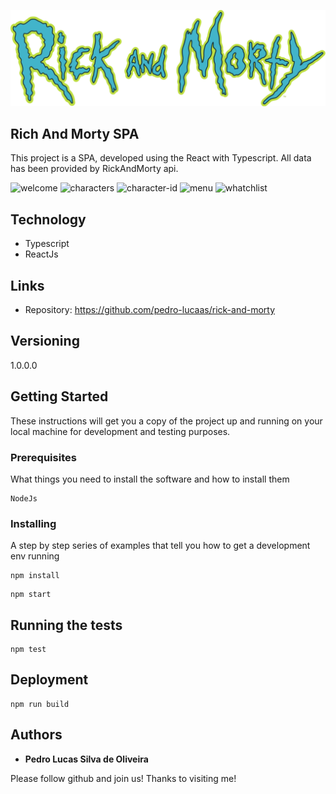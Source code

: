 ![RickAndMorty_logo](https://github.com/pedro-lucaas/rick-and-morty/blob/main/src/assets/ram-logo.png)


## Rich And Morty SPA
This project is a SPA, developed using the React with Typescript. All data has been provided by RickAndMorty api.

![welcome](https://user-images.githubusercontent.com/74577150/229665401-fbb4da19-7447-4d1c-87ea-63735c891188.png)
![characters](https://user-images.githubusercontent.com/74577150/229665387-7c8764da-b3e4-48c2-9963-287d84adbd56.png)
![character-id](https://user-images.githubusercontent.com/74577150/229665394-413a5cc0-8c26-4a78-b1dd-07b48f24cc0b.png)
![menu](https://user-images.githubusercontent.com/74577150/229665424-d108c304-7124-4028-b6d5-f5cb403584b5.png)
![whatchlist](https://user-images.githubusercontent.com/74577150/229665454-b1400e97-0be3-4f05-b22a-62287256420b.png)


## Technology 

* Typescript
* ReactJs

## Links
  - Repository: https://github.com/pedro-lucaas/rick-and-morty

  ## Versioning

  1.0.0.0
  
  ## Getting Started

These instructions will get you a copy of the project up and running on your local machine for development and testing purposes.

### Prerequisites

What things you need to install the software and how to install them

```
NodeJs
```

### Installing

A step by step series of examples that tell you how to get a development env running

```
npm install
```

```
npm start
```

## Running the tests

```
npm test
```

## Deployment

```
npm run build
```



  ## Authors

  * **Pedro Lucas Silva de Oliveira** 

  Please follow github and join us!
  Thanks to visiting me!
